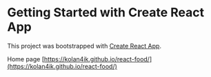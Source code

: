 # Getting Started with Create React App

This project was bootstrapped with [Create React App](https://github.com/facebook/create-react-app).

Home page [https://kolan4ik.github.io/react-food/](https://kolan4ik.github.io/react-food/)
